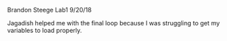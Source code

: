 Brandon Steege
Lab1
9/20/18

Jagadish helped me with the final loop because I was struggling to get my variables to load properly.